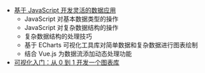* [基于 JavaScript 开发灵活的数据应用](https://juejin.cn/book/6844733715671695374)
    - JavaScript 对基本数据类型的操作
    - JavaScript 对复杂数据结构的操作
    - 复杂数据结构的处理技巧
    - 基于 ECharts 可视化工具库对简单数据和复杂数据进行图表绘制
    - 结合 Vue.js 为数据流添加动态处理功能
* [可视化入门：从 0 到 1 开发一个图表库](https://juejin.cn/book/7031893648145186824?enter_from=course_center)